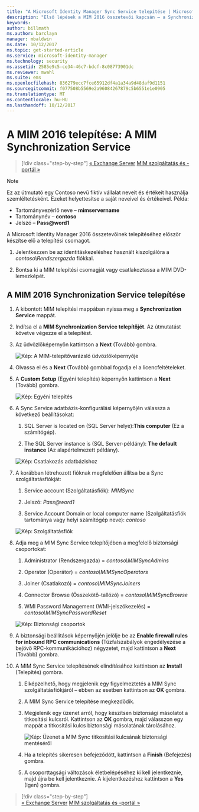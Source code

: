 ```yaml
---
title: "A Microsoft Identity Manager Sync Service telepítése | Microsoft Docs"
description: "Első lépések a MIM 2016 összetevői kapcsán – a Synchronization Service telepítése és konfigurálása"
keywords: 
author: billmath
ms.author: barclayn
manager: mbaldwin
ms.date: 10/12/2017
ms.topic: get-started-article
ms.service: microsoft-identity-manager
ms.technology: security
ms.assetid: 2585e9c5-ce34-46c7-bdcf-8c08773901dc
ms.reviewer: mwahl
ms.suite: ems
ms.openlocfilehash: 836279ecc7fce65912df4a1a34a9d48daf9d1151
ms.sourcegitcommit: f077508b5569e2a96084267879c5b6551e1e0905
ms.translationtype: MT
ms.contentlocale: hu-HU
ms.lasthandoff: 10/12/2017
---
```

# <a name="install-mim-2016-mim-synchronization-service"></a>A MIM 2016 telepítése: A MIM Synchronization Service

>[!div class="step-by-step"]
[« Exchange Server](prepare-server-exchange.md)
[MIM szolgáltatás és -portál »](install-mim-service-portal.md)

> [!NOTE]
> Ez az útmutató egy Contoso nevű fiktív vállalat neveit és értékeit használja szemléltetésként. Ezeket helyettesítse a saját neveivel és értékeivel. Példa:
> - Tartományvezérlő neve – **mimservername**
> - Tartománynév – **contoso**
> - Jelszó – **Pass@word1**

A Microsoft Identity Manager 2016 összetevőinek telepítéséhez először készítse elő a telepítési csomagot.

1. Jelentkezzen be az identitáskezeléshez használt kiszolgálóra a *contoso\Rendszergazda* fiókkal.

2. Bontsa ki a MIM telepítési csomagját vagy csatlakoztassa a MIM DVD-lemezképét.

## <a name="install-mim-2016-synchronization-service"></a>A MIM 2016 Synchronization Service telepítése

1. A kibontott MIM telepítési mappában nyissa meg a **Synchronization Service** mappát.

2. Indítsa el a **MIM Synchronization Service telepítőjét**. Az útmutatást követve végezze el a telepítést.

3. Az üdvözlőképernyőn kattintson a **Next** (Tovább) gombra.

    ![Kép: A MIM-telepítővarázsló üdvözlőképernyője](media/MIM-Install1.png)

4. Olvassa el és a **Next** (Tovább) gombbal fogadja el a licencfeltételeket.

5. A **Custom Setup** (Egyéni telepítés) képernyőn kattintson a **Next** (Tovább) gombra.

    ![Kép: Egyéni telepítés](media/MIM-Install2.png)

6.  A Sync Service adatbázis-konfigurálási képernyőjén válassza a következő beállításokat:

    1.  SQL Server is located on (SQL Server helye):**This computer** (Ez a számítógép).

    2.  The SQL Server instance is (SQL Server-példány): **The default instance** (Az alapértelmezett példány).

    ![Kép: Csatlakozás adatbázishoz](media/MIM-Install3.png)

7.  A korábban létrehozott fióknak megfelelően állítsa be a Sync szolgáltatásfiókját:

    1.  Service account (Szolgáltatásfiók): *MIMSync*

    2.  Jelszó: *Pass@word1*

    3.  Service Account Domain or local computer name (Szolgáltatásfiók tartománya vagy helyi számítógép neve): *contoso*

    ![Kép: Szolgáltatásfiók](media/MIM-Install4.png)

8.  Adja meg a MIM Sync Service telepítőjében a megfelelő biztonsági csoportokat:

    1. Administrator (Rendszergazda) = *contoso\MIMSyncAdmins*

    2. Operator (Operátor) = *contoso\MIMSyncOperators*

    3. Joiner (Csatlakozó) = *contoso\MIMSyncJoiners*

    4. Connector Browse (Összekötő-tallózó) = *contoso\MIMSyncBrowse*

    5. WMI Password Management (WMI-jelszókezelés) = *contoso\MIMSyncPasswordReset*

    ![Kép: Biztonsági csoportok](media/MIM-Install5.png)

9. A biztonsági beállítások képernyőjén jelölje be az **Enable firewall rules for inbound RPC communications** (Tűzfalszabályok engedélyezése a bejövő RPC-kommunikációhoz) négyzetet, majd kattintson a **Next** (Tovább) gombra.

10. A MIM Sync Service telepítésének elindításához kattintson az **Install** (Telepítés) gombra.

    1. Elképzelhető, hogy megjelenik egy figyelmeztetés a MIM Sync szolgáltatásfiókjáról – ebben az esetben kattintson az **OK** gombra.

    2. A MIM Sync Service telepítése megkezdődik.

    3. Megjelenik egy üzenet arról, hogy készítsen biztonsági másolatot a titkosítási kulcsról. Kattintson az **OK** gombra, majd válasszon egy mappát a titkosítási kulcs biztonsági másolatának tárolásához.

        ![Kép: Üzenet a MIM Sync titkosítási kulcsának biztonsági mentéséről](media/MIM-Install7.png)

    4. Ha a telepítés sikeresen befejeződött, kattintson a **Finish** (Befejezés) gombra.

    5. A csoporttagsági változások életbelépéséhez ki kell jelentkeznie, majd újra be kell jelentkeznie. A kijelentkezéshez kattintson a **Yes** (Igen) gombra.

>[!div class="step-by-step"]  
[« Exchange Server](prepare-server-exchange.md)
[MIM szolgáltatás és -portál »](install-mim-service-portal.md)
